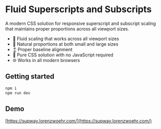 
# Fluid Superscripts and Subscripts

A modern CSS solution for responsive superscript and subscript scaling that maintains proper proportions across all viewport sizes.

- 📱 Fluid scaling that works across all viewport sizes
- 📏 Natural proportions at both small and large sizes
- ↕️ Proper baseline alignment
- 🎯 Pure CSS solution with no JavaScript required
- 🌐 Works in all modern browsers

## Getting started

```bash
npm i
npm run dev
```

## Demo

[https://supway.lorenzwoehr.com/](https://supway.lorenzwoehr.com/)
